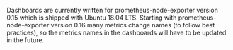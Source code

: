 Dashboards are currently written for prometheus-node-exporter version 0.15 which is shipped with Ubuntu 18.04 LTS.
Starting with prometheus-node-exporter version 0.16 many metrics change names (to follow best practices), so the metrics names in the dashboards will have to be updated in the future.
